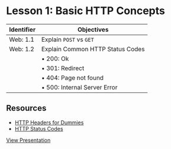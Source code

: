 # Lesson 1: Basic HTTP Concepts

Identifier   | Objectives
-------------|------------
Web: 1.1     | Explain `POST` vs `GET` 
Web: 1.2     | Explain Common HTTP Status Codes
             | &bull; 200: Ok
             | &bull; 301: Redirect
             | &bull; 404: Page not found
             | &bull; 500: Internal Server Error

## Resources
- [HTTP Headers for Dummies](http://code.tutsplus.com/tutorials/http-headers-for-dummies--net-8039)
- [HTTP Status Codes](http://en.wikipedia.org/wiki/List_of_HTTP_status_codes)

[View Presentation](https://docs.google.com/a/azpixels.com/presentation/d/1zwj2KV0dzwhF0Q-G1QgkYsB-KR08-HVAqrnSXZRxFzc/edit#slide=id.p)